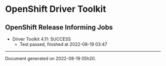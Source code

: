 
OpenShift Driver Toolkit
========================

OpenShift Release Informing Jobs
--------------------------------



* Driver Toolkit 4.11: SUCCESS
  - Test passed, finished at 2022-08-19 03:47






---
Document generated on 2022-08-19 05h20.

